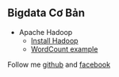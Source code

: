 ## Bigdata Cơ Bản

- Apache Hadoop
    - [Install Hadoop]()
    - [WordCount example](https://github.com/DoManhQuang/bigdatacoban/tree/master/wordcount)



Follow me [github](https://github.com/DoManhQuang) and [facebook](https://www.facebook.com/manhquang.rnd)
